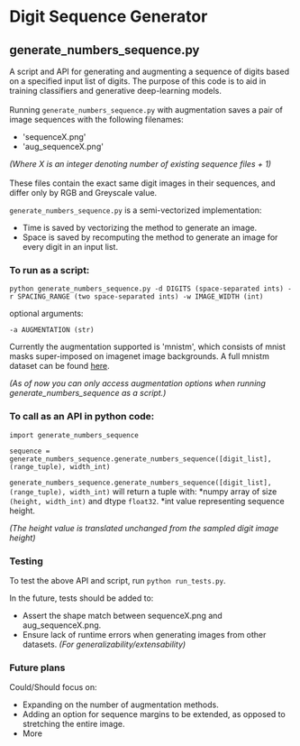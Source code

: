 # Digit Sequence Generator

## generate_numbers_sequence.py

A script and API for generating and augmenting a sequence of digits based on a specified input list of digits. The purpose of this code is to aid in training classifiers and generative deep-learning models.
<br/><br>
Running `generate_numbers_sequence.py` with augmentation saves a pair of image sequences with the following filenames:

* 'sequenceX.png'
* 'aug_sequenceX.png'

*(Where X is an integer denoting number of existing sequence files + 1)*
<br/><br>
These files contain the exact same digit images in their sequences, and differ only by RGB and Greyscale value.

`generate_numbers_sequence.py` is a semi-vectorized implementation:

* Time is saved by vectorizing the method to generate an image.
* Space is saved by recomputing the method to generate an image for every digit in an input list.


### To run as a script:

```
python generate_numbers_sequence.py -d DIGITS (space-separated ints) -r SPACING_RANGE (two space-separated ints) -w IMAGE_WIDTH (int)
```
optional arguments:
```
-a AUGMENTATION (str)
```

Currently the augmentation supported is 'mnistm', which consists of mnist masks super-imposed on imagenet image backgrounds. A full mnistm dataset can be found [here](http://akanev.com/datasets).

*(As of now you can only access augmentation options when running generate_numbers_sequence as a script.)*


### To call as an API in python code:

```
import generate_numbers_sequence

sequence = generate_numbers_sequence.generate_numbers_sequence([digit_list], (range_tuple), width_int)
```

`generate_numbers_sequence.generate_numbers_sequence([digit_list], (range_tuple), width_int)` will return a tuple with:
*numpy array of size `(height, width_int)` and dtype `float32`.
*int value representing sequence height.

*(The height value is translated unchanged from the sampled digit image height)*


### Testing

To test the above API and script, run `python run_tests.py`.

In the future, tests should be added to: 

* Assert the shape match between sequenceX.png and aug_sequenceX.png.
* Ensure lack of runtime errors when generating images from other datasets.
*(For generalizability/extensability)*


### Future plans
Could/Should focus on:
  
* Expanding on the number of augmentation methods.
* Adding an option for sequence margins to be extended, as opposed to stretching the entire image.
* More
